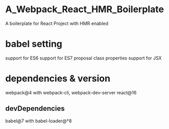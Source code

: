 # A_Webpack_React_HMR_Boilerplate
 A boilerplate for React Project with HMR enabled

# babel setting
support for ES6
support for ES7 proposal class properties 
support for JSX

# dependencies & version
webpack@4 with webpack-cli, webpack-dev-server
react@16

## devDependencies
babel@7 with babel-loader@*8 

